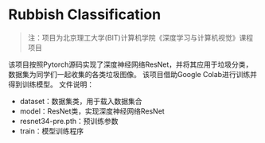 # Rubbish Classification

> 注：项目为北京理工大学(BIT)计算机学院《深度学习与计算机视觉》课程项目

该项目按照Pytorch源码实现了深度神经网络ResNet，并将其应用于垃圾分类，数据集为同学们一起收集的各类垃圾图像。
该项目借助Google Colab进行训练并得到训练模型。
文件说明：
- dataset：数据集类，用于载入数据集合
- model：ResNet类，实现深度神经网络ResNet
- resnet34-pre.pth：预训练参数
- train：模型训练程序
